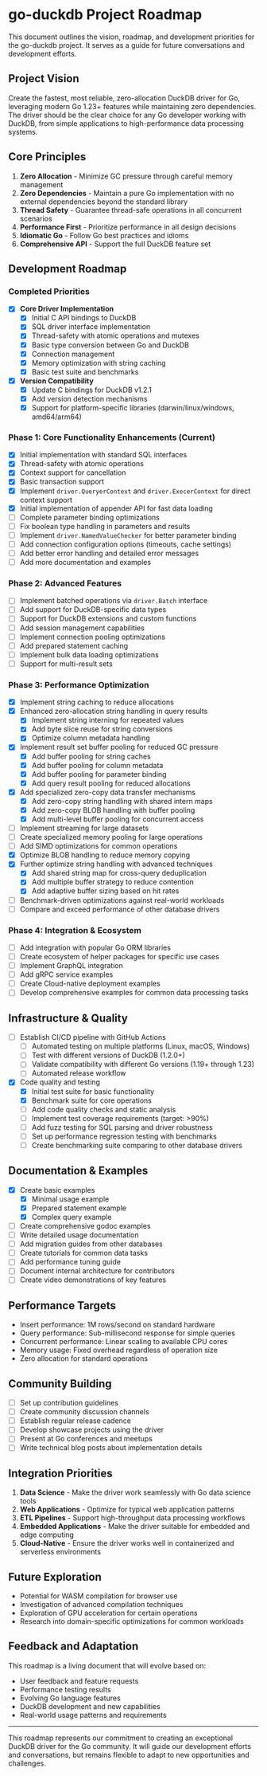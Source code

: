 # go-duckdb Project Roadmap

This document outlines the vision, roadmap, and development priorities for the go-duckdb project. It serves as a guide for future conversations and development efforts.

## Project Vision

Create the fastest, most reliable, zero-allocation DuckDB driver for Go, leveraging modern Go 1.23+ features while maintaining zero dependencies. The driver should be the clear choice for any Go developer working with DuckDB, from simple applications to high-performance data processing systems.

## Core Principles

1. **Zero Allocation** - Minimize GC pressure through careful memory management
2. **Zero Dependencies** - Maintain a pure Go implementation with no external dependencies beyond the standard library
3. **Thread Safety** - Guarantee thread-safe operations in all concurrent scenarios
4. **Performance First** - Prioritize performance in all design decisions
5. **Idiomatic Go** - Follow Go best practices and idioms
6. **Comprehensive API** - Support the full DuckDB feature set

## Development Roadmap

### Completed Priorities

- [x] **Core Driver Implementation**
  - [x] Initial C API bindings to DuckDB
  - [x] SQL driver interface implementation
  - [x] Thread-safety with atomic operations and mutexes
  - [x] Basic type conversion between Go and DuckDB
  - [x] Connection management
  - [x] Memory optimization with string caching
  - [x] Basic test suite and benchmarks

- [x] **Version Compatibility**
  - [x] Update C bindings for DuckDB v1.2.1
  - [x] Add version detection mechanisms
  - [x] Support for platform-specific libraries (darwin/linux/windows, amd64/arm64)

### Phase 1: Core Functionality Enhancements (Current)

- [x] Initial implementation with standard SQL interfaces
- [x] Thread-safety with atomic operations
- [x] Context support for cancellation
- [x] Basic transaction support
- [x] Implement `driver.QueryerContext` and `driver.ExecerContext` for direct context support
- [x] Initial implementation of appender API for fast data loading
- [ ] Complete parameter binding optimizations
- [ ] Fix boolean type handling in parameters and results
- [ ] Implement `driver.NamedValueChecker` for better parameter binding
- [ ] Add connection configuration options (timeouts, cache settings)
- [ ] Add better error handling and detailed error messages
- [ ] Add more documentation and examples

### Phase 2: Advanced Features

- [ ] Implement batched operations via `driver.Batch` interface
- [ ] Add support for DuckDB-specific data types
- [ ] Support for DuckDB extensions and custom functions
- [ ] Add session management capabilities
- [ ] Implement connection pooling optimizations
- [ ] Add prepared statement caching
- [ ] Implement bulk data loading optimizations
- [ ] Support for multi-result sets

### Phase 3: Performance Optimization

- [x] Implement string caching to reduce allocations
- [x] Enhanced zero-allocation string handling in query results
  - [x] Implement string interning for repeated values
  - [x] Add byte slice reuse for string conversions
  - [x] Optimize column metadata handling
- [x] Implement result set buffer pooling for reduced GC pressure
  - [x] Add buffer pooling for string caches
  - [x] Add buffer pooling for column metadata
  - [x] Add buffer pooling for parameter binding
  - [x] Add query result pooling for reduced allocations
- [x] Add specialized zero-copy data transfer mechanisms
  - [x] Add zero-copy string handling with shared intern maps
  - [x] Add zero-copy BLOB handling with buffer pooling
  - [x] Add multi-level buffer pooling for concurrent access
- [ ] Implement streaming for large datasets
- [ ] Create specialized memory pooling for large operations
- [ ] Add SIMD optimizations for common operations
- [x] Optimize BLOB handling to reduce memory copying
- [x] Further optimize string handling with advanced techniques
  - [x] Add shared string map for cross-query deduplication
  - [x] Add multiple buffer strategy to reduce contention
  - [x] Add adaptive buffer sizing based on hit rates
- [ ] Benchmark-driven optimizations against real-world workloads
- [ ] Compare and exceed performance of other database drivers

### Phase 4: Integration & Ecosystem

- [ ] Add integration with popular Go ORM libraries
- [ ] Create ecosystem of helper packages for specific use cases
- [ ] Implement GraphQL integration
- [ ] Add gRPC service examples
- [ ] Create Cloud-native deployment examples
- [ ] Develop comprehensive examples for common data processing tasks

## Infrastructure & Quality

- [ ] Establish CI/CD pipeline with GitHub Actions
  - [ ] Automated testing on multiple platforms (Linux, macOS, Windows)
  - [ ] Test with different versions of DuckDB (1.2.0+)
  - [ ] Validate compatibility with different Go versions (1.19+ through 1.23)
  - [ ] Automated release workflow
- [x] Code quality and testing
  - [x] Initial test suite for basic functionality
  - [x] Benchmark suite for core operations
  - [ ] Add code quality checks and static analysis
  - [ ] Implement test coverage requirements (target: >90%)
  - [ ] Add fuzz testing for SQL parsing and driver robustness
  - [ ] Set up performance regression testing with benchmarks
  - [ ] Create benchmarking suite comparing to other database drivers

## Documentation & Examples

- [x] Create basic examples
  - [x] Minimal usage example
  - [x] Prepared statement example
  - [x] Complex query example
- [ ] Create comprehensive godoc examples
- [ ] Write detailed usage documentation
- [ ] Add migration guides from other databases
- [ ] Create tutorials for common data tasks
- [ ] Add performance tuning guide
- [ ] Document internal architecture for contributors
- [ ] Create video demonstrations of key features

## Performance Targets

- Insert performance: 1M rows/second on standard hardware
- Query performance: Sub-millisecond response for simple queries
- Concurrent performance: Linear scaling to available CPU cores
- Memory usage: Fixed overhead regardless of operation size
- Zero allocation for standard operations

## Community Building

- [ ] Set up contribution guidelines
- [ ] Create community discussion channels
- [ ] Establish regular release cadence
- [ ] Develop showcase projects using the driver
- [ ] Present at Go conferences and meetups
- [ ] Write technical blog posts about implementation details

## Integration Priorities

1. **Data Science** - Make the driver work seamlessly with Go data science tools
2. **Web Applications** - Optimize for typical web application patterns
3. **ETL Pipelines** - Support high-throughput data processing workflows
4. **Embedded Applications** - Make the driver suitable for embedded and edge computing
5. **Cloud-Native** - Ensure the driver works well in containerized and serverless environments

## Future Exploration

- Potential for WASM compilation for browser use
- Investigation of advanced compilation techniques
- Exploration of GPU acceleration for certain operations
- Research into domain-specific optimizations for common workloads

## Feedback and Adaptation

This roadmap is a living document that will evolve based on:

- User feedback and feature requests
- Performance testing results
- Evolving Go language features
- DuckDB development and new capabilities
- Real-world usage patterns and requirements

---

This roadmap represents our commitment to creating an exceptional DuckDB driver for the Go community. It will guide our development efforts and conversations, but remains flexible to adapt to new opportunities and challenges.